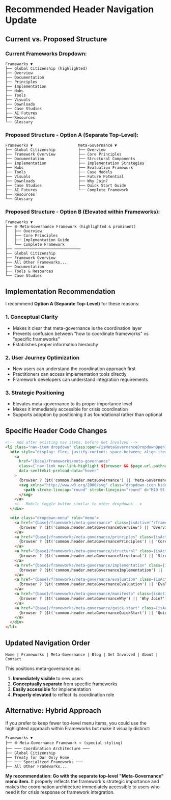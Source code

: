 # Recommended Header Navigation Update

## Current vs. Proposed Structure

### Current Frameworks Dropdown:
```
Frameworks ▼
├── Global Citizenship (highlighted)
├── Overview
├── Documentation  
├── Principles
├── Implementation
├── Hubs
├── Tools
├── Visuals
├── Downloads
├── Case Studies
├── AI Futures
├── Resources
└── Glossary
```

### Proposed Structure - Option A (Separate Top-Level):
```
Frameworks ▼                    Meta-Governance ▼
├── Global Citizenship          ├── Overview
├── Framework Overview          ├── Core Principles  
├── Documentation               ├── Structural Components
├── Implementation              ├── Implementation Strategies
├── Hubs                        ├── Evaluation Framework
├── Tools                       ├── Case Models
├── Visuals                     ├── Future Potential
├── Downloads                   ├── Why Join?
├── Case Studies                ├── Quick Start Guide
├── AI Futures                  └── Complete Framework
├── Resources                   
└── Glossary                    
```

### Proposed Structure - Option B (Elevated within Frameworks):
```
Frameworks ▼
├── 🌐 Meta-Governance Framework (highlighted & prominent)
│   ├── Overview
│   ├── Core Principles
│   ├── Implementation Guide
│   └── Complete Framework
├── ─────────────────────────────
├── Global Citizenship
├── Framework Overview
├── All Other Frameworks...
├── Documentation
├── Tools & Resources
└── Case Studies
```

## Implementation Recommendation

I recommend **Option A (Separate Top-Level)** for these reasons:

### 1. **Conceptual Clarity**
- Makes it clear that meta-governance is the coordination layer
- Prevents confusion between "how to coordinate frameworks" vs "specific frameworks"
- Establishes proper information hierarchy

### 2. **User Journey Optimization**
- New users can understand the coordination approach first
- Practitioners can access implementation tools directly
- Framework developers can understand integration requirements

### 3. **Strategic Positioning**
- Elevates meta-governance to its proper importance level
- Makes it immediately accessible for crisis coordination
- Supports adoption by positioning it as foundational rather than optional

## Specific Header Code Changes

```html
<!-- Add after existing nav items, before Get Involved -->
<li class="nav-item dropdown" class:open={isMetaGovernanceDropdownOpen}>
  <div style="display: flex; justify-content: space-between; align-items: center;">
    <a 
      href="{base}/frameworks/meta-governance"
      class={`nav-link nav-link-highlight ${browser && $page.url.pathname.startsWith(base + '/frameworks/meta-governance') ? 'active' : ''}`}
      data-sveltekit-preload-data="hover"
    >
      {browser ? ($t('common.header.metaGovernance') || 'Meta-Governance') : 'Meta-Governance'}
      <svg xmlns="http://www.w3.org/2000/svg" class="dropdown-icon hidden md:inline-block" width="16" height="16" viewBox="0 0 24 24" fill="none" stroke="currentColor" stroke-width="2">
        <path stroke-linecap="round" stroke-linejoin="round" d="M19 9l-7 7-7-7" />
      </svg>
    </a>
    <!-- Mobile toggle button similar to other dropdowns -->
  </div>

  <div class="dropdown-menu" role="menu">
    <a href="{base}/frameworks/meta-governance" class={isActive('/frameworks/meta-governance') ? 'active' : ''} data-sveltekit-preload-data="hover" role="menuitem">
      {browser ? ($t('common.header.metaGovernanceOverview') || 'Overview') : 'Overview'}
    </a>
    <a href="{base}/frameworks/meta-governance/principles" class={isActive('/frameworks/meta-governance/principles') ? 'active' : ''} data-sveltekit-preload-data="hover" role="menuitem">
      {browser ? ($t('common.header.metaGovernancePrinciples') || 'Core Principles') : 'Core Principles'}
    </a>
    <a href="{base}/frameworks/meta-governance/structural" class={isActive('/frameworks/meta-governance/structural') ? 'active' : ''} data-sveltekit-preload-data="hover" role="menuitem">
      {browser ? ($t('common.header.metaGovernanceStructural') || 'Structural Components') : 'Structural Components'}
    </a>
    <a href="{base}/frameworks/meta-governance/implementation" class={isActive('/frameworks/meta-governance/implementation') ? 'active' : ''} data-sveltekit-preload-data="hover" role="menuitem">
      {browser ? ($t('common.header.metaGovernanceImplementation') || 'Implementation') : 'Implementation'}
    </a>
    <a href="{base}/frameworks/meta-governance/evaluation" class={isActive('/frameworks/meta-governance/evaluation') ? 'active' : ''} data-sveltekit-preload-data="hover" role="menuitem">
      {browser ? ($t('common.header.metaGovernanceEvaluation') || 'Evaluation') : 'Evaluation'}
    </a>
    <a href="{base}/frameworks/meta-governance/manifesto" class={isActive('/frameworks/meta-governance/manifesto') ? 'active' : ''} data-sveltekit-preload-data="hover" role="menuitem">
      {browser ? ($t('common.header.metaGovernanceWhy') || 'Why Join?') : 'Why Join?'}
    </a>
    <a href="{base}/frameworks/meta-governance/quick-start" class={isActive('/frameworks/meta-governance/quick-start') ? 'active' : ''} data-sveltekit-preload-data="hover" role="menuitem">
      {browser ? ($t('common.header.metaGovernanceQuickStart') || 'Quick Start') : 'Quick Start'}
    </a>
  </div>
</li>
```

## Updated Navigation Order

```
Home | Frameworks | Meta-Governance | Blog | Get Involved | About | Contact
```

This positions meta-governance as:
1. **Immediately visible** to new users
2. **Conceptually separate** from specific frameworks
3. **Easily accessible** for implementation
4. **Properly elevated** to reflect its coordination role

## Alternative: Hybrid Approach

If you prefer to keep fewer top-level menu items, you could use the highlighted approach within Frameworks but make it visually distinct:

```
Frameworks ▼
├── 🌐 Meta-Governance Framework ⭐ (special styling)
├── ─── Coordination Architecture ───
├── Global Citizenship
├── Treaty for Our Only Home  
├── ─── Specialized Frameworks ───
├── All Other Frameworks...
```

**My recommendation: Go with the separate top-level "Meta-Governance" menu item.** It properly reflects the framework's strategic importance and makes the coordination architecture immediately accessible to users who need it for crisis response or framework integration.
